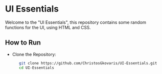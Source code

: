# UI Essentials
Welcome to the "UI Essentials", this repository contains some random functions for the UI, using HTML and CSS.


## How to Run
- Clone the Repository:
  ```bash
     git clone https://github.com/ChristosGkovaris/UI-Essentials.git
     cd UI-Essentials
